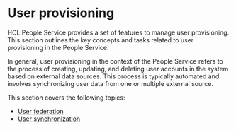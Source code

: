 # User provisioning

HCL People Service provides a set of features to manage user provisioning. This section outlines the key concepts and tasks related to user provisioning in the People Service.

In general, user provisioning in the context of the People Service refers to the process of creating, updating, and deleting user accounts in the system based on external data sources. This process is typically automated and involves synchronizing user data from one or multiple external source.

This section covers the following topics:

- [User federation](./user-federation.md)
- [User synchronization](./user-synchronization.md)
